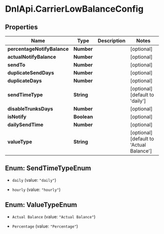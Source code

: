 # DnlApi.CarrierLowBalanceConfig

## Properties
Name | Type | Description | Notes
------------ | ------------- | ------------- | -------------
**percentageNotifyBalance** | **Number** |  | [optional] 
**actualNotifyBalance** | **Number** |  | [optional] 
**sendTo** | **Number** |  | [optional] 
**duplicateSendDays** | **Number** |  | [optional] 
**duplicateDays** | **Number** |  | [optional] 
**sendTimeType** | **String** |  | [optional] [default to &#39;daily&#39;]
**disableTrunksDays** | **Number** |  | [optional] 
**isNotify** | **Boolean** |  | [optional] 
**dailySendTime** | **Number** |  | [optional] 
**valueType** | **String** |  | [optional] [default to &#39;Actual Balance&#39;]


<a name="SendTimeTypeEnum"></a>
## Enum: SendTimeTypeEnum


* `daily` (value: `"daily"`)

* `hourly` (value: `"hourly"`)




<a name="ValueTypeEnum"></a>
## Enum: ValueTypeEnum


* `Actual Balance` (value: `"Actual Balance"`)

* `Percentage` (value: `"Percentage"`)




